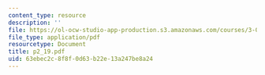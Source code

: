 ```yaml
---
content_type: resource
description: ''
file: https://ol-ocw-studio-app-production.s3.amazonaws.com/courses/3-064-polymer-engineering-fall-2003/63ebec2c8f8f0d63b22e13a247be8a24_p2_19.pdf
file_type: application/pdf
resourcetype: Document
title: p2_19.pdf
uid: 63ebec2c-8f8f-0d63-b22e-13a247be8a24
---
```


